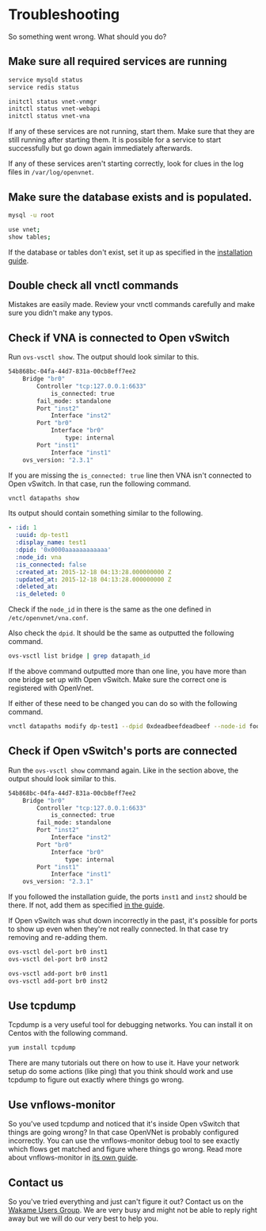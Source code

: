 # Troubleshooting

So something went wrong. What should you do?

## Make sure all required services are running

```bash
service mysqld status
service redis status

initctl status vnet-vnmgr
initctl status vnet-webapi
initctl status vnet-vna
```

If any of these services are not running, start them. Make sure that they are still running after starting them. It is possible for a service to start successfully but go down again immediately afterwards.

If any of these services aren't starting correctly, look for clues in the log files in `/var/log/openvnet`.

## Make sure the database exists and is populated.

```bash
mysql -u root

use vnet;
show tables;
```

If the database or tables don't exist, set it up as specified in the [installation guide](../installation#setup-database).

## Double check all vnctl commands

Mistakes are easily made. Review your vnctl commands carefully and make sure you didn't make any typos.

## Check if VNA is connected to Open vSwitch

Run `ovs-vsctl show`. The output should look similar to this.

```bash
54b868bc-04fa-44d7-831a-00cb8eff7ee2
    Bridge "br0"
        Controller "tcp:127.0.0.1:6633"
            is_connected: true
        fail_mode: standalone
        Port "inst2"
            Interface "inst2"
        Port "br0"
            Interface "br0"
                type: internal
        Port "inst1"
            Interface "inst1"
    ovs_version: "2.3.1"
```

If you are missing the `is_connected: true` line then VNA isn't connected to Open vSwitch. In that case, run the following command.

```bash
vnctl datapaths show
```

Its output should contain something similar to the following.

```yaml
- :id: 1
  :uuid: dp-test1
  :display_name: test1
  :dpid: '0x0000aaaaaaaaaaaa'
  :node_id: vna
  :is_connected: false
  :created_at: 2015-12-18 04:13:28.000000000 Z
  :updated_at: 2015-12-18 04:13:28.000000000 Z
  :deleted_at:
  :is_deleted: 0
```

Check if the `node_id` in there is the same as the one defined in `/etc/openvnet/vna.conf`.

Also check the `dpid`. It should be the same as outputted the following command.

```bash
ovs-vsctl list bridge | grep datapath_id
```

If the above command outputted more than one line, you have more than one bridge set up with Open vSwitch. Make sure the correct one is registered with OpenVnet.

If either of these need to be changed you can do so with the following command.

```bash
vnctl datapaths modify dp-test1 --dpid 0xdeadbeefdeadbeef --node-id foobar
```

## Check if Open vSwitch's ports are connected

Run the `ovs-vsctl show` command again. Like in the section above, the output should look similar to this.

```bash
54b868bc-04fa-44d7-831a-00cb8eff7ee2
    Bridge "br0"
        Controller "tcp:127.0.0.1:6633"
            is_connected: true
        fail_mode: standalone
        Port "inst2"
            Interface "inst2"
        Port "br0"
            Interface "br0"
                type: internal
        Port "inst1"
            Interface "inst1"
    ovs_version: "2.3.1"
```

If you followed the installation guide, the ports `inst1` and `inst2` should be there. If not, add them as specified [in the guide](../installation#attach-them-to-open-vswitch).

If Open vSwitch was shut down incorrectly in the past, it's possible for ports to show up even when they're not really connected. In that case try removing and re-adding them.

```bash
ovs-vsctl del-port br0 inst1
ovs-vsctl del-port br0 inst2

ovs-vsctl add-port br0 inst1
ovs-vsctl add-port br0 inst2
```

## Use tcpdump

Tcpdump is a very useful tool for debugging networks. You can install it on Centos with the following command.

```bash
yum install tcpdump
```

There are many tutorials out there on how to use it. Have your network setup do some actions (like ping) that you think should work and use tcpdump to figure out exactly where things go wrong.

## Use vnflows-monitor

So you've used tcpdump and noticed that it's inside Open vSwitch that things are going wrong? In that case OpenVNet is probably configured incorrectly. You can use the vnflows-monitor debug tool to see exactly which flows get matched and figure where things go wrong. Read more about vnflows-monitor in [its own guide](vnflows-monitor).

## Contact us

So you've tried everything and just can't figure it out? Contact us on the [Wakame Users Group](https://groups.google.com/forum/#!forum/wakame-ug). We are very busy and might not be able to reply right away but we will do our very best to help you.
